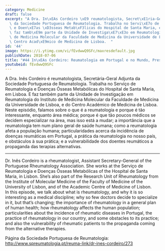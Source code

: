 ```yaml
---
category: Medicine
draft: false
excerpt: "A Dra. In\xEAs Cordeiro \xE9 reumatologista, Secret\xE1ria-Geral Adjunta\
  \ da Sociedade Portuguesa de Reumatologia. Trabalha no Servi\xE7o de Reumatologia\
  \ e Doen\xE7as \xD3sseas Metab\xF3licas do Hospital de Santa Maria, em Lisboa. E\
  \ faz tamb\xE9m parte da Unidade de Investiga\xE7\xE3o em Reumatologia do Instituto\
  \ de Medicina Molecular da Faculdade de Medicina da Universidade de Lisboa, e do\
  \ Centro Acad\xE9mico de Medicina de Lisboa.  "
id: '44'
image: https://i.ytimg.com/vi/fEvdwwQ9SFc/maxresdefault.jpg
publishDate: 2018-07-06
title: "#44 In\xEAs Cordeiro: Reumatologia em Portugal e no Mundo, Presente e Futuro"
youtubeid: fEvdwwQ9SFc
---
```

<div class="timelinks">

A Dra. Inês Cordeiro é reumatologista, Secretária-Geral Adjunta da Sociedade Portuguesa de Reumatologia. Trabalha no Serviço de Reumatologia e Doenças Ósseas Metabólicas do Hospital de Santa Maria, em Lisboa. E faz também parte da Unidade de Investigação em Reumatologia do Instituto de Medicina Molecular da Faculdade de Medicina da Universidade de Lisboa, e do Centro Académico de Medicina de Lisboa.  
Neste episódio, falamos sobre o que é a reumatologia e porque é tão interessante, enquanto área médica; porque é que tão poucos médicos se decidem especializar na área, mas isso está a mudar; a importância que a reumatologia tem num plano geral de saúde humana; como a reumatologia afeta a população humana; particularidades acerca da incidência de doenças reumáticas em Portugal, a prática da reumatologia no nosso país, e obstáculos à sua prática; e a vulnerabilidade dos doentes reumáticos a propaganda das terapias alternativas.

---

Dr. Inês Cordeiro is a rheumatologist, Assistant Secretary-General of the Portuguese Rheumatology Association. She works at the Serviço de Reumatologia e Doenças Ósseas Metabólicas of the Hospital de Santa Maria, in Lisbon. She’s also part of the Research Unit of Rheumatology from the Institute of Molecular Medicine of the Faculty of Medicine of the University of Lisbon, and of the Academic Centre of Medicine of Lisbon.  
In this episode, we talk about what is rheumatology, and why it is so interesting as a medical discipline; why so few doctors decide to specialize in it, but that’s changing; the importance of rheumatology in a general plan of human health; how rheumatology affects the human population; particularities about the incidence of rheumatic diseases in Portugal, the practice of rheumatology in our country, and some obstacles to its practice; and also the vulnerability of rheumatic patients to the propaganda coming from the alternative therapies.

Página da Sociedade Portuguesa de Reumatologia: http://www.spreumatologia.pt/reuma-link/dr-ines-cordeiro/273

</div>

